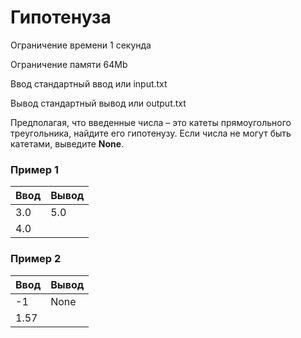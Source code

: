 # Гипотенуза

Ограничение времени	1 секунда

Ограничение памяти	64Mb

Ввод	стандартный ввод или input.txt

Вывод	стандартный вывод или output.txt

Предполагая, что введенные числа – это катеты прямоугольного треугольника, найдите его 
гипотенузу. Если числа не могут быть катетами, выведите **None**.

### Пример 1

| Ввод | Вывод |
|------|-------|
| 3.0  | 5.0   |
| 4.0  |       |

### Пример 2

| Ввод | Вывод |
|------|-------|
| -1   | None  |
| 1.57 |       |